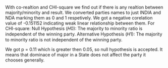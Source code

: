 With co-realtion and CHI-square we find out if there is any realtion between majority/minority and result.
We converted parties names to just INDIA and NDA marking them as 0 and 1 respetively.
We got a negative corelation value of -0.151152 indicating weak linear relationship between them.
For CHI-square:
  Null Hypothesis (𝐻0): The majority to minority ratio is independent of the winning party.
  Alternative Hypothesis (𝐻1): The majority to minority ratio is not independent of the winning party.

We got p = 0.11 which is greater then 0.05, so null hypothesis is accepted. It means that dominace of major in a State does not affect the party it chooses generally.

